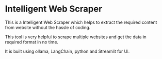 
# Intelligent Web Scraper

This is a Intelligent Web Scraper which helps to extract the required content from website without the hassle of coding.

This tool is very helpful to scrape multiple websites and get the data in required format in no time.

It is built using ollama, LangChain, python and Streamlit for UI.



